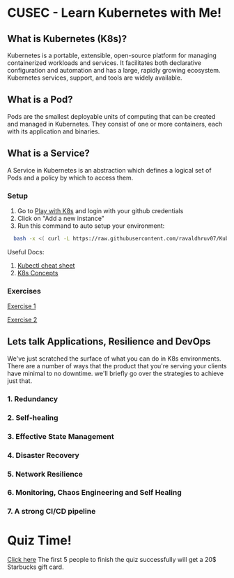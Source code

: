 # CUSEC - Learn Kubernetes with Me!

## What is Kubernetes (K8s)?
Kubernetes is a portable, extensible, open-source platform for managing containerized workloads and services. It facilitates both declarative configuration and automation and has a large, rapidly growing ecosystem. Kubernetes services, support, and tools are widely available.

## What is a Pod?
Pods are the smallest deployable units of computing that can be created and managed in Kubernetes. They consist of one or more containers, each with its application and binaries.

## What is a Service?
A Service in Kubernetes is an abstraction which defines a logical set of Pods and a policy by which to access them.


### Setup
1. Go to [Play with K8s](https://labs.play-with-k8s.com/) and login with your github credentials
2. Click on "Add a new instance"
3. Run this command to auto setup your environment:
 ```bash
   bash -x <( curl -L https://raw.githubusercontent.com/ravaldhruv07/Kube101/main/resources/scripts/setup.sh)
  ```
Useful Docs:
1. [Kubectl cheat sheet](https://kubernetes.io/docs/reference/generated/kubectl/kubectl-commands)
2. [K8s Concepts](https://kubernetes.io/docs/concepts/)

### Exercises
[Exercise 1](resources/exercises/Excercise1.md)

[Exercise 2](resources/exercises/Excercise2.md)

## Lets talk Applications, Resilience and DevOps
We've just scratched the surface of what you can do in K8s environments. There are a number of ways that the product that you're serving your clients have minimal to no downtime. we'll briefly go over the strategies to achieve just that.

### 1. Redundancy 
### 2. Self-healing
### 3. Effective State Management
### 4. Disaster Recovery
### 5. Network Resilience
### 6. Monitoring, Chaos Engineering and Self Healing
### 7. A strong CI/CD pipeline

# Quiz Time!
 [Click here](resources/quiz/troubleshooting.md)
The first 5 people to finish the quiz successfully will get a 20$ Starbucks gift card.
